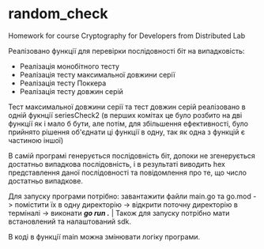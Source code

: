 # random_check
Homework for course Cryptography for Developers from Distributed Lab

Реалізовано функції для перевірки послідовності біт на випадковість:
+ Реалізація монобітного тесту
+ Реалізація тесту максимальної довжини серії
+ Реалізація тесту Поккера
+ Реалізація тесту довжин серій

Тест максимальної довжини серії та тест довжин серій реалізовано в одній фукнції seriesCheck2 \(в перших комітах це було розбито на дві функції як і мало б бути, але потім, для збільшення ефективності, було прийнято рішення об'єднати ці функції в одну, так як одна з функцій є частиною іншої)

В самій програмі генерується послідовність біт, допоки не згенерується достатньо випадкова послідовність, і в результаті виводить hex представлення даної послідовності та повідомлення про те, що число достатньо випадкове.

Для запуску програми потрібно: завантажити файли main.go та go.mod -> помістити їх в одну директорію -> відкрити поточну директорію в терміналі -> виконати ***go run .*** | Також для запуску потрібно мати встановлений та налаштований sdk.

В коді в функції main можна змінювати логіку програми.
